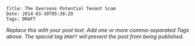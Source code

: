     Title: The Overseas Potential Tenant Scam
    Date: 2014-03-30T05:38:29
    Tags: DRAFT

_Replace this with your post text. Add one or more comma-separated
Tags above. The special tag `DRAFT` will prevent the post from being
published._

<!-- more -->
